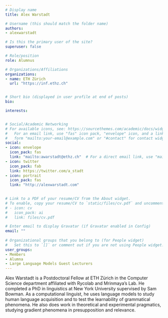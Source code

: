 ```yaml
---
# Display name
title: Alex Warstadt

# Username (this should match the folder name)
authors:
- alexwarstadt

# Is this the primary user of the site?
superuser: false

# Role/position
role: Alumnus

# Organizations/Affiliations
organizations:
- name: ETH Zürich
  url: "https://inf.ethz.ch"


# Short bio (displayed in user profile at end of posts)
bio: 

interests: 


# Social/Academic Networking
# For available icons, see: https://sourcethemes.com/academic/docs/widgets/#icons
#   For an email link, use "fas" icon pack, "envelope" icon, and a link in the
#   form "mailto:your-email@example.com" or "#contact" for contact widget.
social:
- icon: envelope
  icon_pack: fas
  link: "mailto:awarstadt@ethz.ch"  # For a direct email link, use "mailto:test@example.org".
- icon: twitter
  icon_pack: fab
  link: https://twitter.com/a_stadt
- icon: portrait
  icon_pack: fas
  link: "http://alexwarstadt.com"

  
# Link to a PDF of your resume/CV from the About widget.
# To enable, copy your resume/CV to `static/files/cv.pdf` and uncomment the lines below.  
# - icon: cv
#   icon_pack: ai
#   link: files/cv.pdf 

# Enter email to display Gravatar (if Gravatar enabled in Config)
email: ""
  
# Organizational groups that you belong to (for People widget)
#   Set this to `[]` or comment out if you are not using People widget.  
user_groups:
- Members
- Alumna
- Large Language Models Guest Lecturers
---
```


Alex Warstadt is a Postdoctoral Fellow at ETH Zürich in the Computer Science department affiliated with Rycolab and Mrinmaya’s Lab. He completed a PhD in linguistics at New York University supervised by Sam Bowman. As a computational linguist, he uses language models to study human language acquisition and to test the learnability of grammatical phenomena. He also does work in theoretical and experimental pragmatics, studying gradient phenomena in presupposition and relevance.

<!-- <img  class="avatar-small" src="seaa-turtle.jpg" style="float: center" />
 -->